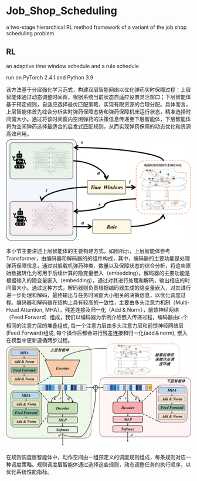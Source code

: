 # Job_Shop_Scheduling
a two-stage hierarchical RL method framework of a variant of the job shop scheduling problem

## RL
an adaptive time window schedule and a rule schedule 

run on PyTorch 2.4.1 and Python 3.9


该方法基于分层强化学习范式，构建双层智能网络以优化弹药实时保障过程：上层智能体通过动态调整时间窗，根据系统当前状态自适应设置灵活窗口；下层智能体基于预定规则，自适应选择最优匹配策略，实现有限资源的合理分配。具体而言，上层智能体首先综合分析实时弹药保障态势和弹药保障机床运行状态，精准选择时间窗大小。通过将该时间窗内空闲弹药的决策信息传递至下层智能体，下层智能体将为空闲弹药选择最适合的启发式匹配规则，从而实现弹药保障的动态优化和资源高效利用。
![framework](framework.png "framework")

本小节主要讲述上层智能体的主要构建方式，如图所示，上层智能体参考Transformer，由编码器和解码器的的组件构成，其中，编码器的主要功能是处理弹药保障信息，通过对舰载机弹药种类、数量以及保障状态的综合分析，将这些原始数据转化为可用于后续计算的隐变量嵌入（embedding）。解码器的主要功能是根据输入的隐变量嵌入（embedding），通过对其进行处理和解码，输出相应的时间窗大小。通过这种方式，解码器则负责根据编码器生成的隐变量嵌入，对其进行进一步处理和解码，最终输出与任务时间窗大小相关的决策信息，以优化调度过程。编码器和解码器在结构上具有较高的一致性，主要由多头注意力机制（Multi-Head Attention, MHA），残差连接及归一化（Add \& Norm），前馈神经网络（Feed Forward）组成，我们以编码器为示例介绍嵌入传递过程，编码器由$L_1$个相同的注意力层的堆叠组成, 每一个注意力层由多头注意力层和前馈神经网络层(Feed Forward)组成, 每个操作后都会进行残差连接和归一化(add＆norm), 嵌入在模型中更新遵循两步过程。
![net](net.png "net")

在规则调度层智能体中，动作空间由一组预定义的调度规则组成，每条规则对应一种调度策略。规则调度层智能体通过选择这些规则，动态调整任务的执行顺序，以优化系统性能指标。
